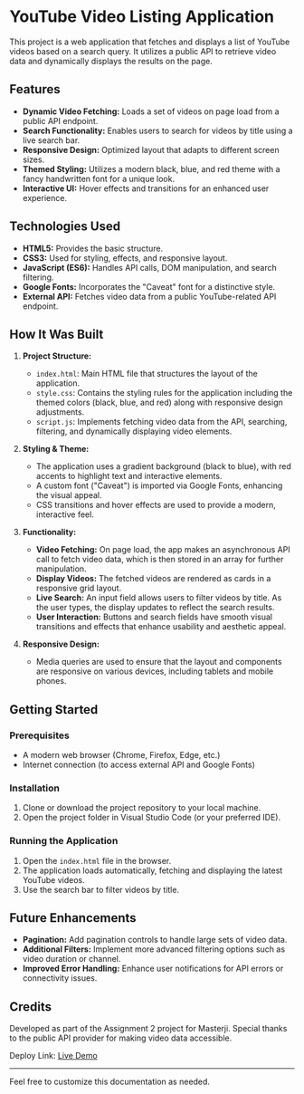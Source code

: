 # YouTube Video Listing Application

This project is a web application that fetches and displays a list of YouTube videos based on a search query. It utilizes a public API to retrieve video data and dynamically displays the results on the page.

## Features

- **Dynamic Video Fetching:** Loads a set of videos on page load from a public API endpoint.
- **Search Functionality:** Enables users to search for videos by title using a live search bar.
- **Responsive Design:** Optimized layout that adapts to different screen sizes.
- **Themed Styling:** Utilizes a modern black, blue, and red theme with a fancy handwritten font for a unique look.
- **Interactive UI:** Hover effects and transitions for an enhanced user experience.

## Technologies Used

- **HTML5:** Provides the basic structure.
- **CSS3:** Used for styling, effects, and responsive layout.
- **JavaScript (ES6):** Handles API calls, DOM manipulation, and search filtering.
- **Google Fonts:** Incorporates the "Caveat" font for a distinctive style.
- **External API:** Fetches video data from a public YouTube-related API endpoint.

## How It Was Built

1. **Project Structure:**
   - `index.html`: Main HTML file that structures the layout of the application.
   - `style.css`: Contains the styling rules for the application including the themed colors (black, blue, and red) along with responsive design adjustments.
   - `script.js`: Implements fetching video data from the API, searching, filtering, and dynamically displaying video elements.

2. **Styling & Theme:**
   - The application uses a gradient background (black to blue), with red accents to highlight text and interactive elements.
   - A custom font ("Caveat") is imported via Google Fonts, enhancing the visual appeal.
   - CSS transitions and hover effects are used to provide a modern, interactive feel.

3. **Functionality:**
   - **Video Fetching:** On page load, the app makes an asynchronous API call to fetch video data, which is then stored in an array for further manipulation.
   - **Display Videos:** The fetched videos are rendered as cards in a responsive grid layout.
   - **Live Search:** An input field allows users to filter videos by title. As the user types, the display updates to reflect the search results.
   - **User Interaction:** Buttons and search fields have smooth visual transitions and effects that enhance usability and aesthetic appeal.

4. **Responsive Design:**
   - Media queries are used to ensure that the layout and components are responsive on various devices, including tablets and mobile phones.

## Getting Started

### Prerequisites

- A modern web browser (Chrome, Firefox, Edge, etc.)
- Internet connection (to access external API and Google Fonts)

### Installation

1. Clone or download the project repository to your local machine.
2. Open the project folder in Visual Studio Code (or your preferred IDE).

### Running the Application

1. Open the `index.html` file in the browser.
2. The application loads automatically, fetching and displaying the latest YouTube videos.
3. Use the search bar to filter videos by title.

## Future Enhancements

- **Pagination:** Add pagination controls to handle large sets of video data.
- **Additional Filters:** Implement more advanced filtering options such as video duration or channel.
- **Improved Error Handling:** Enhance user notifications for API errors or connectivity issues.

## Credits

Developed as part of the Assignment 2 project for Masterji. Special thanks to the public API provider for making video data accessible.

Deploy Link: [Live Demo](https://benevolent-mochi-43c134.netlify.app/)

---

Feel free to customize this documentation as needed.